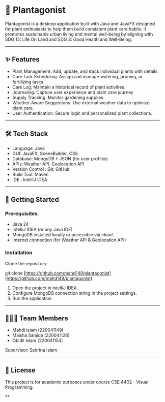 # 🌱 Plantagonist

Plantagonist is a desktop application built with Java and JavaFX designed for plant enthusiasts to help them build consistent plant care habits. It promotes sustainable urban living and mental well-being by aligning with SDG 15: Life On Land and SDG 3: Good Health and Well-Being.

---

## ✨ Features

  
- Plant Management: Add, update, and track individual plants with details.
- Care Task Scheduling: Assign and manage watering, pruning, or fertilizing tasks.
- Care Log: Maintain a historical record of plant activities.
- Journaling: Capture user experience and plant care journey
- Supply Tracking: Monitor gardening supplies.
- Weather-Aware Suggestions: Use external weather data to optimize plant care.
- User Authentication: Secure login and personalized plant collections.
  

---
## 🛠️ Tech Stack

- Language: Java
- GUI: JavaFX, SceneBuilder, CSS
- Database: MongoDB + JSON (for user profiles)
- APIs: Weather API, Geolocation API
- Version Control : Git, GitHub
- Build Tool: Maven
- IDE : IntelliJ IDEA  
---

## 🚀 Getting Started

### Prerequisites

- Java 24
- IntelliJ IDEA (or any Java IDE)
- MongoDB installed locally or accessible via cloud
- Internet connection (for Weather API & Geolocation API)  

### Installation

Clone the repository:  
  
git clone [https://github.com/mahd149/plantagonist](https://github.com/mahd149/plantagonist)

  

1. Open the project in IntelliJ IDEA.
2. Configure MongoDB connection string in the project settings.
3. Run the application.  

---

## 🧑‍🤝‍🧑 Team Members

- Mahdi Islam (220041149)
- Maisha Sanjida (220041128)   
- Obidit Islam (220041154)  


Supervisor: Sabrina Islam

---

## 📜 License

This project is for academic purposes under course CSE 4402 - Visual Programming.

**